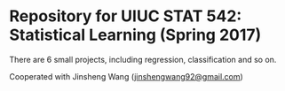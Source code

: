 # Repository for UIUC STAT 542: Statistical Learning (Spring 2017)

There are 6 small projects, including regression, classification and so on.

Cooperated with Jinsheng Wang (jinshengwang92@gmail.com)
